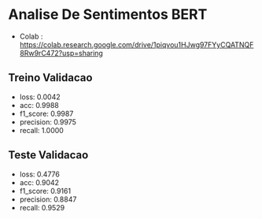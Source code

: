 # Analise De Sentimentos BERT

* Colab : https://colab.research.google.com/drive/1piqvou1HJwg97FYyCQATNQF8Rw9rC472?usp=sharing




## Treino Validacao
* loss: 0.0042
* acc: 0.9988
* f1_score: 0.9987
* precision: 0.9975
* recall: 1.0000


## Teste Validacao 

* loss: 0.4776
* acc: 0.9042
* f1_score: 0.9161
* precision: 0.8847
* recall: 0.9529
